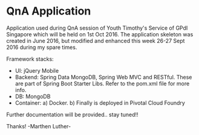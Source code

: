 # QnA Application
Application used during QnA session of Youth Timothy's Service of GPdI Singapore which will be held on 1st Oct 2016.
The application skeleton was created in June 2016, but modified and enhanced this week 26-27 Sept 2016 during my spare times.

Framework stacks:
- UI: jQuery Mobile
- Backend: Spring Data MongoDB, Spring Web MVC and RESTful. These are part of Spring Boot Starter Libs. Refer to the pom.xml file for more info.
- DB: MongoDB
- Container: a) Docker. b) Finally is deployed in Pivotal Cloud Foundry

Further documentation will be provided.. stay tuned!!

Thanks!
-Marthen Luther-